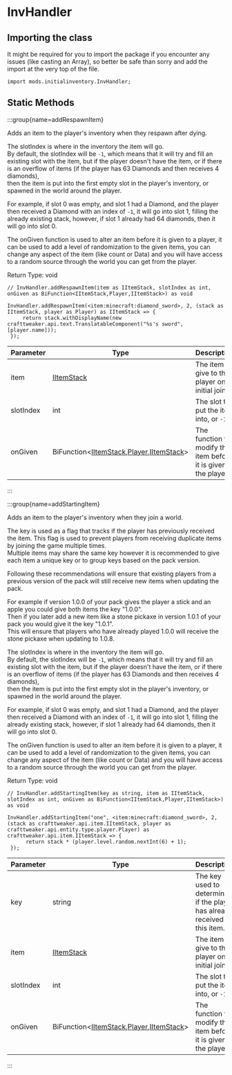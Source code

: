 # InvHandler

## Importing the class

It might be required for you to import the package if you encounter any issues (like casting an Array), so better be safe than sorry and add the import at the very top of the file.
```zenscript
import mods.initialinventory.InvHandler;
```


## Static Methods

:::group{name=addRespawnItem}

Adds an item to the player's inventory when they respawn after dying.  
  
 The slotIndex is where in the inventory the item will go.  
 By default, the slotIndex will be `-1`, which means that it will try and fill an existing slot with the item, but if the player doesn't have the item, or if there is an overflow of items (if the player has 63 Diamonds and then receives 4 diamonds),  
 then the item is put into the first empty slot in the player's inventory, or spawned in the world around the player.  
  
 For example, if slot 0 was empty, and slot 1 had a Diamond, and the player then received a Diamond with an index of `-1`, it will go into slot 1, filling the already existing stack, however, if slot 1 already had 64 diamonds, then it will go into slot 0.  
  
 The onGiven function is used to alter an item before it is given to a player, it can be used to add a level of randomization to the given items, you can change any aspect of the item (like count or Data) and you will have access to a random source through the world you can get from the player.

Return Type: void

```zenscript
// InvHandler.addRespawnItem(item as IItemStack, slotIndex as int, onGiven as BiFunction<IItemStack,Player,IItemStack>) as void

InvHandler.addRespawnItem(<item:minecraft:diamond_sword>, 2, (stack as IItemStack, player as Player) as IItemStack => {
     return stack.withDisplayName(new crafttweaker.api.text.TranslatableComponent("%s's sword", [player.name]));
 });
```

| Parameter | Type | Description | Optional | DefaultValue |
|-----------|------|-------------|----------|--------------|
| item | [IItemStack](/vanilla/api/item/IItemStack) | The item to give to the player on initial join | false |  |
| slotIndex | int | The slot to put the item into, or `-1` | true | -1 |
| onGiven | BiFunction&lt;[IItemStack](/vanilla/api/item/IItemStack),[Player](/vanilla/api/entity/type/player/Player),[IItemStack](/vanilla/api/item/IItemStack)&gt; | The function to modify the item before it is given to the player. | true | (stack as crafttweaker.api.item.IItemStack, player as crafttweaker.api.entity.type.player.Player) as crafttweaker.api.item.IItemStack => stack |


:::

:::group{name=addStartingItem}

Adds an item to the player's inventory when they join a world.  
  
 The key is used as a flag that tracks if the player has previously received the item. This flag is used to prevent players from receiving duplicate items by joining the game multiple times.  
 Multiple items may share the same key however it is recommended to give each item a unique key or to group keys based on the pack version.  
  
 Following these recommendations will ensure that existing players from a previous version of the pack will still receive new items when updating the pack.  
  
 For example if version 1.0.0 of your pack gives the player a stick and an apple you could give both items the key "1.0.0".  
 Then if you later add a new item like a stone pickaxe in version 1.0.1 of your pack you would give it the key "1.0.1".  
 This will ensure that players who have already played 1.0.0 will receive the stone pickaxe when updating to 1.0.8.  
  
 The slotIndex is where in the inventory the item will go.  
 By default, the slotIndex will be `-1`, which means that it will try and fill an existing slot with the item, but if the player doesn't have the item, or if there is an overflow of items (if the player has 63 Diamonds and then receives 4 diamonds),  
 then the item is put into the first empty slot in the player's inventory, or spawned in the world around the player.  
  
 For example, if slot 0 was empty, and slot 1 had a Diamond, and the player then received a Diamond with an index of `-1`, it will go into slot 1, filling the already existing stack, however, if slot 1 already had 64 diamonds, then it will go into slot 0.  
  
 The onGiven function is used to alter an item before it is given to a player, it can be used to add a level of randomization to the given items, you can change any aspect of the item (like count or Data) and you will have access to a random source through the world you can get from the player.

Return Type: void

```zenscript
// InvHandler.addStartingItem(key as string, item as IItemStack, slotIndex as int, onGiven as BiFunction<IItemStack,Player,IItemStack>) as void

InvHandler.addStartingItem("one", <item:minecraft:diamond_sword>, 2, (stack as crafttweaker.api.item.IItemStack, player as crafttweaker.api.entity.type.player.Player) as crafttweaker.api.item.IItemStack => {
      return stack * (player.level.random.nextInt(6) + 1);
 });
```

| Parameter | Type | Description | Optional | DefaultValue |
|-----------|------|-------------|----------|--------------|
| key | string | The key used to determine if the player has already received this item. | false |  |
| item | [IItemStack](/vanilla/api/item/IItemStack) | The item to give to the player on initial join | false |  |
| slotIndex | int | The slot to put the item into, or `-1` | true | -1 |
| onGiven | BiFunction&lt;[IItemStack](/vanilla/api/item/IItemStack),[Player](/vanilla/api/entity/type/player/Player),[IItemStack](/vanilla/api/item/IItemStack)&gt; | The function to modify the item before it is given to the player. | true | (stack as crafttweaker.api.item.IItemStack, player as crafttweaker.api.entity.type.player.Player) as crafttweaker.api.item.IItemStack => stack |


:::

